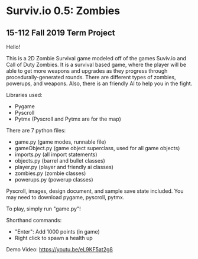 # Surviv.io 0.5: Zombies
## 15-112 Fall 2019 Term Project

Hello!

This is a 2D Zombie Survival game modeled off of the games
Suviv.io and Call of Duty Zombies. It is a survival based game, 
where the player will be able to get more weapons and upgrades 
as they progress through procedurally-generated rounds. There are
different types of zombies, powerups, and weapons. Also, there
is an friendly AI to help you in the fight.

Libraries used:
- Pygame
- Pyscroll
- Pytmx
(Pyscroll and Pytmx are for the map)

There are 7 python files:
- game.py (game modes, runnable file)
- gameObject.py (game object superclass, used for all game objects)
- imports.py (all import statements)
- objects.py (barrel and bullet classes)
- player.py (player and friendly ai classes)
- zombies.py (zombie classes)
- powerups.py (powerup classes)

Pyscroll, images, design document, and sample save state included. You may need to download pygame, pyscroll, pytmx.

To play, simply run "game.py"!

Shorthand commands:
- "Enter": Add 1000 points (in game)
- Right click to spawn a health up

Demo Video: https://youtu.be/eL9KF5at2g8
